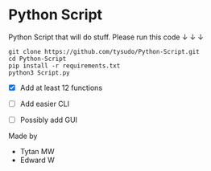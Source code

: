 # Python Script
 Python Script that will do stuff.
 Please run this code ↓ ↓ ↓
 ```
 git clone https://github.com/tysudo/Python-Script.git
 cd Python-Script
 pip install -r requirements.txt
 python3 Script.py
 ```
 - [x] Add at least 12 functions
 - [ ] Add easier CLI
 - [ ] Possibly add GUI
 

Made by 
- Tytan MW
- Edward W



